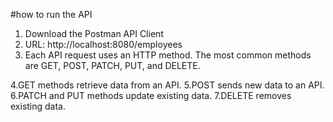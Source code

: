 #how to run the API
1. Download the Postman API Client
2. URL: http://localhost:8080/employees
3. Each API request uses an HTTP method. The most common methods are GET, POST, PATCH, PUT, and DELETE.

4.GET methods retrieve data from an API.
5.POST sends new data to an API.
6.PATCH and PUT methods update existing data.
7.DELETE removes existing data.
